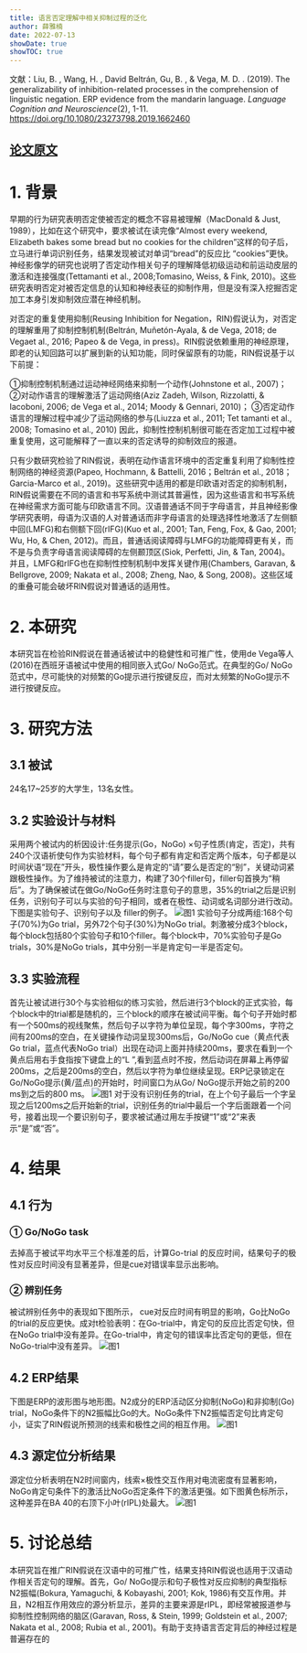 ```yaml
---
title: 语言否定理解中相关抑制过程的泛化
author: 薛雅楠
date: 2022-07-13
showDate: true
showTOC: true
---
```

文献：Liu, B. , Wang, H. , David Beltrán, Gu, B. , & Vega, M. D. . (2019). The generalizability of inhibition-related processes in the comprehension of linguistic negation. ERP evidence from the mandarin language. *Language Cognition and Neuroscience*(2), 1-11.
https://doi.org/10.1080/23273798.2019.1662460
## [论文原文](../Source_Files/2022-07-13-XYN1.Pdf)
# 1. 背景
早期的行为研究表明否定使被否定的概念不容易被理解（MacDonald & Just, 1989），比如在这个研究中，要求被试在读完像“Almost every weekend, Elizabeth bakes some bread but no cookies for the children”这样的句子后，立马进行单词识别任务，结果发现被试对单词“bread”的反应比 “cookies”更快。神经影像学的研究也说明了否定动作相关句子的理解降低初级运动和前运动皮层的激活和连接强度(Tettamanti et al., 2008;Tomasino, Weiss, & Fink, 2010)。这些研究表明否定对被否定信息的认知和神经表征的抑制作用，但是没有深入挖掘否定加工本身引发抑制效应潜在神经机制。

对否定的重复使用抑制(Reusing Inhibition for Negation，RIN)假说认为，对否定的理解重用了抑制控制机制(Beltrán, Muñetón-Ayala, & de Vega, 2018; de Vegaet al., 2016; Papeo & de Vega, in press)。RIN假说依赖重用的神经原理，即老的认知回路可以扩展到新的认知功能，同时保留原有的功能，RIN假说基于以下前提：

①抑制控制机制通过运动神经网络来抑制一个动作(Johnstone et al., 2007)；
②对动作语言的理解激活了运动网络(Aziz Zadeh, Wilson, Rizzolatti, & Iacoboni, 2006; de Vega
et al., 2014; Moody & Gennari, 2010)；
③否定动作语言的理解过程中减少了运动网络的参与(Liuzza et al., 2011; Tet tamanti et al., 2008; Tomasino et al., 2010)
因此，抑制性控制机制很可能在否定加工过程中被重复使用，这可能解释了一直以来的否定诱导的抑制效应的报道。

只有少数研究检验了RIN假说，表明在动作语言环境中的否定重复利用了抑制性控制网络的神经资源(Papeo, Hochmann, & Battelli, 2016；Beltrán et al., 2018；Garcia-Marco et al., 2019)。这些研究中适用的都是印欧语对否定的抑制机制，RIN假说需要在不同的语言和书写系统中测试其普遍性，因为这些语言和书写系统在神经需求方面可能与印欧语言不同。汉语普通话不同于字母语言，并且神经影像学研究表明，母语为汉语的人对普通话而非字母语言的处理选择性地激活了左侧额中回(LMFG)和右侧额下回(rIFG)(Kuo et al., 2001; Tan, Feng, Fox, & Gao, 2001; Wu, Ho, & Chen, 2012)。而且，普通话阅读障碍与LMFG的功能障碍更有关，而不是与负责字母语言阅读障碍的左侧颞顶区(Siok, Perfetti, Jin, & Tan, 2004)。并且，LMFG和rIFG也在抑制性控制机制中发挥关键作用(Chambers, Garavan, & Bellgrove, 2009; Nakata et al., 2008; Zheng, Nao, & Song, 2008)。这些区域的重叠可能会破坏RIN假说对普通话的适用性。
# 2. 本研究
本研究旨在检验RIN假说在普通话被试中的稳健性和可推广性，使用de Vega等人(2016)在西班牙语被试中使用的相同嵌入式Go/ NoGo范式。在典型的Go/ NoGo范式中，尽可能快的对频繁的Go提示进行按键反应，而对太频繁的NoGo提示不进行按键反应。
# 3. 研究方法
## 3.1 被试
24名17~25岁的大学生，13名女性。
## 3.2 实验设计与材料
采用两个被试内的析因设计:任务提示(Go，NoGo) ×句子性质(肯定，否定)，共有240个汉语祈使句作为实验材料，每个句子都有肯定和否定两个版本，句子都是以时间状语“现在”开头，极性操作要么是肯定的“请”要么是否定的“别”，关键动词紧跟极性操作。为了维持被试的注意力，构建了30个filler句，filler句首换为“稍后”。为了确保被试在做Go/NoGo任务时注意句子的意思，35%的trial之后是识别任务，识别句子可以与实验的句子相同，或者在极性、动词或名词部分进行改动。下图是实验句子、识别句子以及 filler的例子。
![图1](../Supporting_Information/2022-07-13-XYN1-Fig-1.png)
实验句子分成两组:168个句子(70%)为Go trial，另外72个句子(30%)为NoGo trial。刺激被分成3个block，每个block包括80个实验句子和10个filler。每个block中，70%实验句子是Go trials，30%是NoGo trials，其中分别一半是肯定句一半是否定句。
## 3.3 实验流程
首先让被试进行30个与实验相似的练习实验，然后进行3个block的正式实验，每个block中的trial都是随机的，三个block的顺序在被试间平衡。每个句子开始时都有一个500ms的视线聚焦，然后句子以字符为单位呈现，每个字300ms，字符之间有200ms的空白，在关键操作动词呈现300ms后，Go/NoGo cue（黄点代表Go trial，蓝点代表NoGo trial）出现在动词上面并持续200ms，要求在看到一个黄点后用右手食指按下键盘上的“L ”,看到蓝点时不按，然后动词在屏幕上再停留200ms，之后是200ms的空白，然后以字符为单位继续呈现。ERP记录锁定在Go/NoGo提示(黄/蓝点)的开始时，时间窗口为从Go/ NoGo提示开始之前的200 ms到之后的800 ms。
![图1](../Supporting_Information/2022-07-13-XYN1-Fig-2.png)
对于没有识别任务的trial，在上个句子最后一个字呈现之后1200ms之后开始新的trial，识别任务的trial中最后一个字后面跟着一个问号，接着出现一个要识别句子，要求被试通过用左手按键“1”或“2”来表示“是”或“否”。
# 4. 结果
## 4.1 行为
### ① Go/NoGo task
去掉高于被试平均水平三个标准差的后，计算Go-trial 的反应时间，结果句子的极性对反应时间没有显著差异，但是cue对错误率显示出影响。
### ② 辨别任务
被试辨别任务中的表现如下图所示， cue对反应时间有明显的影响，Go比NoGo 的trial的反应更快。成对t检验表明：在Go-trial中，肯定句的反应比否定句快，但在NoGo trial中没有差异。在Go-trial中，肯定句的错误率比否定句的更低，但在NoGo-trial中没有差异。
![图1](../Supporting_Information/2022-07-13-XYN1-Fig-3.png)
## 4.2 ERP结果
下图是ERP的波形图与地形图。N2成分的ERP活动区分抑制(NoGo)和非抑制(Go) trial，NoGo条件下的N2振幅比Go的大。NoGo条件下N2振幅否定句比肯定句小，证实了RIN假说所预测的线索和极性之间的相互作用。
![图1](../Supporting_Information/2022-07-13-XYN1-Fig-4.png)
## 4.3 源定位分析结果
源定位分析表明在N2时间窗内，线索×极性交互作用对电流密度有显著影响，NoGo肯定句条件下的激活比NoGo否定条件下的激活更强。如下图黄色标所示，这种差异在BA 40的右顶下小叶(rIPL)处最大。
![图1](../Supporting_Information/2022-07-13-XYN1-Fig-5.png)
# 5. 讨论总结
本研究旨在推广RIN假说在汉语中的可推广性，结果支持RIN假说也适用于汉语动作相关否定句的理解。首先，Go/ NoGo提示和句子极性对反应抑制的典型指标N2振幅(Bokura, Yamaguchi, & Kobayashi, 2001; Kok, 1986)有交互作用。并且，N2相互作用效应的源分析显示，差异的主要来源是rIPL，即经常被报道参与抑制性控制网络的脑区(Garavan, Ross, & Stein, 1999; Goldstein et al., 2007; Nakata et al., 2008; Rubia
et al., 2001)。有助于支持语言否定背后的神经过程是普遍存在的

